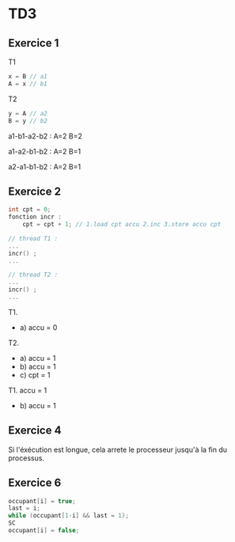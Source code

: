 # TD3

## Exercice 1

T1

```c
x = B // a1
A = x // b1
```

T2

```c
y = A // a2
B = y // b2
```

a1-b1-a2-b2 : A=2 B=2

a1-a2-b1-b2 : A=2 B=1

a2-a1-b1-b2 : A=2 B=1

## Exercice 2

```c
int cpt = 0;
fonction incr :
    cpt = cpt + 1; // 1.load cpt accu 2.inc 3.store accu cpt

// thread T1 :
...
incr() ;
...

// thread T2 :
...
incr() ;
...
```

T1.

- a) accu = 0

T2.

- a) accu = 1
- b) accu = 1
- c) cpt =  1

T1. accu = 1

- b) accu = 1

## Exercice 4

Si l'éxécution est longue, cela arrete le processeur jusqu'à la fin du processus.

## Exercice 6

```c
occupant[i] = true;
last = i;
while (occupant[1-i] && last = 1);
SC
occupant[i] = false;
```